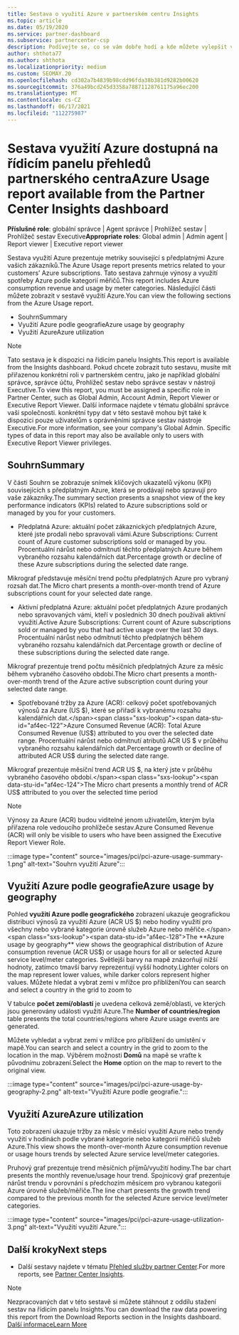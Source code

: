 ```yaml
---
title: Sestava o využití Azure v partnerském centru Insights
ms.topic: article
ms.date: 05/19/2020
ms.service: partner-dashboard
ms.subservice: partnercenter-csp
description: Podívejte se, co se vám dobře hodí a kde můžete vylepšit využití předplatných Azure, která zákazníkům prodáváte nebo spravujete pro vaše zákazníky.
author: shthota77
ms.author: shthota
ms.localizationpriority: medium
ms.custom: SEOMAY.20
ms.openlocfilehash: cd302a7b4839b98cdd96fda38b381d9282b00620
ms.sourcegitcommit: 376a49bcd245d3358a78871128761175a96ec200
ms.translationtype: MT
ms.contentlocale: cs-CZ
ms.lasthandoff: 06/17/2021
ms.locfileid: "112275987"
---
```

# <a name="azure-usage-report-available-from-the-partner-center-insights-dashboard"></a><span data-ttu-id="af4ec-103">Sestava využití Azure dostupná na řídicím panelu přehledů partnerského centra</span><span class="sxs-lookup"><span data-stu-id="af4ec-103">Azure Usage report available from the Partner Center Insights dashboard</span></span>

<span data-ttu-id="af4ec-104">**Příslušné role**: globální správce | Agent správce | Prohlížeč sestav | Prohlížeč sestav Executive</span><span class="sxs-lookup"><span data-stu-id="af4ec-104">**Appropriate roles**: Global admin | Admin agent | Report viewer | Executive report viewer</span></span>

<span data-ttu-id="af4ec-105">Sestava využití Azure prezentuje metriky související s předplatnými Azure vašich zákazníků.</span><span class="sxs-lookup"><span data-stu-id="af4ec-105">The Azure Usage report presents metrics related to your customers’ Azure subscriptions.</span></span> <span data-ttu-id="af4ec-106">Tato sestava zahrnuje výnosy a využití spotřeby Azure podle kategorií měřičů.</span><span class="sxs-lookup"><span data-stu-id="af4ec-106">This report includes Azure consumption revenue and usage by meter categories.</span></span> <span data-ttu-id="af4ec-107">Následující části můžete zobrazit v sestavě využití Azure.</span><span class="sxs-lookup"><span data-stu-id="af4ec-107">You can view the following sections from the Azure Usage report.</span></span>

- <span data-ttu-id="af4ec-108">Souhrn</span><span class="sxs-lookup"><span data-stu-id="af4ec-108">Summary</span></span>
- <span data-ttu-id="af4ec-109">Využití Azure podle geografie</span><span class="sxs-lookup"><span data-stu-id="af4ec-109">Azure usage by geography</span></span>
- <span data-ttu-id="af4ec-110">Využití Azure</span><span class="sxs-lookup"><span data-stu-id="af4ec-110">Azure utilization</span></span>

 > [!NOTE]
 > <span data-ttu-id="af4ec-111">Tato sestava je k dispozici na řídicím panelu Insights.</span><span class="sxs-lookup"><span data-stu-id="af4ec-111">This report is available from the Insights dashboard.</span></span> <span data-ttu-id="af4ec-112">Pokud chcete zobrazit tuto sestavu, musíte mít přiřazenou konkrétní roli v partnerském centru, jako je například globální správce, správce účtu, Prohlížeč sestav nebo správce sestav v nástroji Executive.</span><span class="sxs-lookup"><span data-stu-id="af4ec-112">To view this report, you must be assigned a specific role in Partner Center, such as Global Admin, Account Admin, Report Viewer or Executive Report Viewer.</span></span> <span data-ttu-id="af4ec-113">Další informace najdete v tématu globální správce vaší společnosti. konkrétní typy dat v této sestavě mohou být také k dispozici pouze uživatelům s oprávněními správce sestav nástroje Executive.</span><span class="sxs-lookup"><span data-stu-id="af4ec-113">For more information, see your company's Global Admin. Specific types of data in this report may also be available only to users with Executive Report Viewer privileges.</span></span>

## <a name="summary"></a><span data-ttu-id="af4ec-114">Souhrn</span><span class="sxs-lookup"><span data-stu-id="af4ec-114">Summary</span></span>

<span data-ttu-id="af4ec-115">V části Souhrn se zobrazuje snímek klíčových ukazatelů výkonu (KPI) souvisejících s předplatným Azure, která se prodávají nebo spravují pro vaše zákazníky.</span><span class="sxs-lookup"><span data-stu-id="af4ec-115">The summary section presents a snapshot view of the key performance indicators (KPIs) related to Azure subscriptions sold or managed by you for your customers.</span></span>  

- <span data-ttu-id="af4ec-116">Předplatná Azure: aktuální počet zákaznických předplatných Azure, které jste prodali nebo spravovali vámi.</span><span class="sxs-lookup"><span data-stu-id="af4ec-116">Azure Subscriptions: Current count of Azure customer subscriptions sold or managed by you.</span></span>
<span data-ttu-id="af4ec-117">Procentuální nárůst nebo odmítnutí těchto předplatných Azure během vybraného rozsahu kalendářních dat.</span><span class="sxs-lookup"><span data-stu-id="af4ec-117">Percentage growth or decline of these Azure subscriptions during the selected date range.</span></span>

<span data-ttu-id="af4ec-118">Mikrograf představuje měsíční trend počtu předplatných Azure pro vybraný rozsah dat.</span><span class="sxs-lookup"><span data-stu-id="af4ec-118">The Micro chart presents a month-over-month trend of Azure subscriptions count for your selected date range.</span></span>
- <span data-ttu-id="af4ec-119">Aktivní předplatná Azure: aktuální počet předplatných Azure prodaných nebo spravovaných vámi, kteří v posledních 30 dnech používali aktivní využití.</span><span class="sxs-lookup"><span data-stu-id="af4ec-119">Active Azure Subscriptions: Current count of Azure subscriptions sold or managed by you that had active usage over the last 30 days.</span></span>
<span data-ttu-id="af4ec-120">Procentuální nárůst nebo odmítnutí těchto předplatných během vybraného rozsahu kalendářních dat.</span><span class="sxs-lookup"><span data-stu-id="af4ec-120">Percentage growth or decline of these subscriptions during the selected date range.</span></span>

<span data-ttu-id="af4ec-121">Mikrograf prezentuje trend počtu měsíčních předplatných Azure za měsíc během vybraného časového období.</span><span class="sxs-lookup"><span data-stu-id="af4ec-121">The Micro chart presents a month-over-month trend of the Azure active subscription count during your selected date range.</span></span>

- <span data-ttu-id="af4ec-122">Spotřebované tržby za Azure (ACR): celkový počet spotřebovaných výnosů za Azure (US $), které se přiřadí k vybranému rozsahu kalendářních dat.</span><span class="sxs-lookup"><span data-stu-id="af4ec-122">Azure Consumed Revenue (ACR): Total Azure Consumed Revenue (US$) attributed to you over the selected date range.</span></span>
<span data-ttu-id="af4ec-123">Procentuální nárůst nebo odmítnutí atributů ACR US $ v průběhu vybraného rozsahu kalendářních dat.</span><span class="sxs-lookup"><span data-stu-id="af4ec-123">Percentage growth or decline of attributed ACR US$ during the selected date range.</span></span> 

<span data-ttu-id="af4ec-124">Mikrograf prezentuje měsíční trend ACR US $, na který jste v průběhu vybraného časového období.</span><span class="sxs-lookup"><span data-stu-id="af4ec-124">The Micro chart presents a monthly trend of ACR US$ attributed to you over the selected time period</span></span>


> [!NOTE]
 > <span data-ttu-id="af4ec-125">Výnosy za Azure (ACR) budou viditelné jenom uživatelům, kterým byla přiřazena role vedoucího prohlížeče sestav.</span><span class="sxs-lookup"><span data-stu-id="af4ec-125">Azure Consumed Revenue (ACR) will only be visible to users who have been assigned the Executive Report Viewer Role.</span></span>

:::image type="content" source="images/pci/pci-azure-usage-summary-1.png" alt-text="Souhrn využití Azure":::

## <a name="azure-usage-by-geography"></a><span data-ttu-id="af4ec-127">Využití Azure podle geografie</span><span class="sxs-lookup"><span data-stu-id="af4ec-127">Azure usage by geography</span></span>

<span data-ttu-id="af4ec-128">Pohled **využití Azure podle geografického** zobrazení ukazuje geografickou distribuci výnosů za využití Azure (ACR US $) nebo hodiny využití pro všechny nebo vybrané kategorie úrovně služeb Azure nebo měřiče.</span><span class="sxs-lookup"><span data-stu-id="af4ec-128">The **Azure usage by geography** view shows the geographical distribution of Azure consumption revenue (ACR US$) or usage hours for all or selected Azure service level/meter categories.</span></span> <span data-ttu-id="af4ec-129">Světlejší barvy na mapě znázorňují nižší hodnoty, zatímco tmavší barvy reprezentují vyšší hodnoty.</span><span class="sxs-lookup"><span data-stu-id="af4ec-129">Lighter colors on the map represent lower values, while darker colors represent higher values.</span></span> <span data-ttu-id="af4ec-130">Můžete hledat a vybrat zemi v mřížce pro přiblížení</span><span class="sxs-lookup"><span data-stu-id="af4ec-130">You can search and select a country in the grid to zoom to</span></span> 

<span data-ttu-id="af4ec-131">V tabulce **počet zemí/oblastí** je uvedena celková země/oblasti, ve kterých jsou generovány události využití Azure.</span><span class="sxs-lookup"><span data-stu-id="af4ec-131">The **Number of countries/region** table presents the total countries/regions where Azure usage events are generated.</span></span>

<span data-ttu-id="af4ec-132">Můžete vyhledat a vybrat zemi v mřížce pro přiblížení do umístění v mapě.</span><span class="sxs-lookup"><span data-stu-id="af4ec-132">You can search and select a country in the grid to zoom to the location in the map.</span></span> <span data-ttu-id="af4ec-133">Výběrem možnosti **Domů** na mapě se vraťte k původnímu zobrazení.</span><span class="sxs-lookup"><span data-stu-id="af4ec-133">Select the **Home** option on the map to revert to the original view.</span></span>

:::image type="content" source="images/pci/pci-azure-usage-by-geography-2.png" alt-text="Využití Azure podle geografie.":::

## <a name="azure-utilization"></a><span data-ttu-id="af4ec-135">Využití Azure</span><span class="sxs-lookup"><span data-stu-id="af4ec-135">Azure utilization</span></span>

<span data-ttu-id="af4ec-136">Toto zobrazení ukazuje tržby za měsíc v měsíci využití Azure nebo trendy využití v hodinách podle vybrané kategorie nebo kategorií měřičů služeb Azure.</span><span class="sxs-lookup"><span data-stu-id="af4ec-136">This view shows the month-over-month Azure consumption revenue or usage hours trends by selected Azure service level/meter categories.</span></span> 

<span data-ttu-id="af4ec-137">Pruhový graf prezentuje trend měsíčních příjmů/využití hodiny.</span><span class="sxs-lookup"><span data-stu-id="af4ec-137">The bar chart presents the monthly revenue/usage hour trend.</span></span> <span data-ttu-id="af4ec-138">Spojnicový graf prezentuje nárůst trendu v porovnání s předchozím měsícem pro vybranou kategorii Azure úrovně služeb/měřiče.</span><span class="sxs-lookup"><span data-stu-id="af4ec-138">The line chart presents the growth trend compared to the previous month for the selected Azure service level/meter categories.</span></span>

:::image type="content" source="images/pci/pci-azure-usage-utilization-3.png" alt-text="Využití využití Azure.":::

## <a name="next-steps"></a><span data-ttu-id="af4ec-140">Další kroky</span><span class="sxs-lookup"><span data-stu-id="af4ec-140">Next steps</span></span>

- <span data-ttu-id="af4ec-141">Další sestavy najdete v tématu [Přehled služby partner Center](partner-center-insights.md).</span><span class="sxs-lookup"><span data-stu-id="af4ec-141">For more reports, see [Partner Center Insights](partner-center-insights.md).</span></span>

>[!NOTE] 
> <span data-ttu-id="af4ec-142">Nezpracovaných dat v této sestavě si můžete stáhnout z oddílu stažení sestav na řídicím panelu Insights.</span><span class="sxs-lookup"><span data-stu-id="af4ec-142">You can download the raw data powering this report from the Download Reports section in the Insights dashboard.</span></span> [<span data-ttu-id="af4ec-143">Další informace</span><span class="sxs-lookup"><span data-stu-id="af4ec-143">Learn More</span></span>](pci-download-reports.md) 
